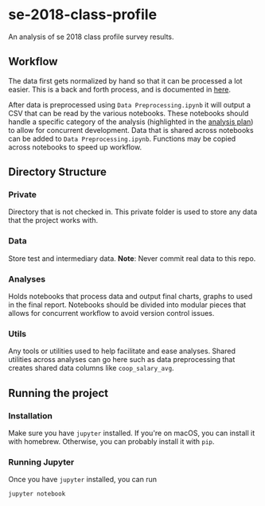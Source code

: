 # se-2018-class-profile
An analysis of se 2018 class profile survey results.

## Workflow
The data first gets normalized by hand so that it can be processed a lot easier. This is a back and forth process, and is documented in [here](https://github.com/chrisjluc/se-2018-class-profile/blob/master/Normalization_Plan.md).

After data is preprocessed using `Data Preprocessing.ipynb` it will output a CSV that can be read by the various notebooks. These notebooks should handle a specific category of the analysis (highlighted in the [analysis plan](https://paper.dropbox.com/doc/Analysis-Plan-FFNs8uboDURRprv4qbZGQ)) to allow for concurrent development. Data that is shared across notebooks can be added to `Data Preprocessing.ipynb`. Functions may be copied across notebooks to speed up workflow.

## Directory Structure
### Private
Directory that is not checked in. This private folder is used to store any data that the project works with. 

### Data
Store test and intermediary data. **Note**: Never commit real data to this repo.

### Analyses
Holds notebooks that process data and output final charts, graphs to used in the final report. Notebooks should be divided into modular pieces that allows for concurrent workflow to avoid version control issues.

### Utils
Any tools or utilities used to help facilitate and ease analyses. Shared utilities across analyses can go here such as data preprocessing that creates shared data columns like `coop_salary_avg`.

## Running the project
### Installation
Make sure you have `jupyter` installed. If you're on macOS, you can install it
with homebrew. Otherwise, you can probably install it with `pip`.

### Running Jupyter
Once you have `jupyter` installed, you can run
```
jupyter notebook
```
